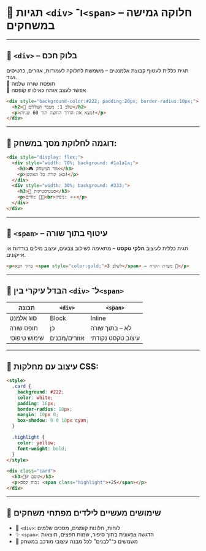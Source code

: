 # 🧱 תגיות `<div>` ו־`<span>` – חלוקה גמישה במשחקים

---

## 🔹 `<div>` – בלוק חכם

תגית כללית לעטוף קבוצת אלמנטים – משמשת לחלוקה לעמודות, אזורים, כרטיסים ועוד.  
🔸 תופסת שורה שלמה  
🔸 אפשר לעצב אותה כאילו זו קופסה

```html
<div style="background-color:#222; padding:20px; border-radius:10px;">
  <h2>🏹 שלב 1: מעבר הצללים</h2>
  <p>מצא את הדרך החוצה תוך 60 שניות!</p>
</div>
````

---

## 🔸 דוגמה לחלוקת מסך במשחק:

```html
<div style="display: flex;">
  <div style="width: 70%; background: #1a1a1a;">
    <h3>🎮 אזור המשחק</h3>
    <p>כאן קורה כל האקשן!</p>
  </div>
  <div style="width: 30%; background: #333;">
    <h3>📜 סטטיסטיקות</h3>
    <p>חיים: 💖💖<br>ניסיון: ⭐⭐</p>
  </div>
</div>
```

---

## 🔹 `<span>` – עיטוף בתוך שורה

תגית כללית לעיצוב **חלקי טקסט** – מתאימה לשילוב צבעים, עיצוב מילים בודדות או אייקונים.

```html
<p>ברוך הבא <span style="color:gold;">לשלב 3</span> – מערת הקרח 🧊</p>
```

---

## 🔸 הבדל עיקרי בין `<div>` ל־`<span>`

| תכונה        | `<div>`      | `<span>`          |
| ------------ | ------------ | ----------------- |
| סוג אלמנט    | Block        | Inline            |
| תופס שורה    | כן           | לא – בתוך שורה    |
| שימוש טיפוסי | אזורים/מבנים | עיצוב טקסט נקודתי |

---

## 🧩 עיצוב עם מחלקות CSS:

```html
<style>
  .card {
    background: #222;
    color: white;
    padding: 16px;
    border-radius: 10px;
    margin: 10px 0;
    box-shadow: 0 0 10px cyan;
  }

  .highlight {
    color: yellow;
    font-weight: bold;
  }
</style>

<div class="card">
  <h3>🧙‍♂️ קוסם</h3>
  <p>כוח קסם: <span class="highlight">+25</span></p>
</div>
```

---

## 🧠 שימושים מעשיים לילדים מפתחי משחקים

* 🧱 `<div>`: לוחות, חלונות קופצים, מסכים שלמים
* ✨ `<span>`: הדגשה צבעונית בתוך סיפור, שמות חפצים, תוצאות
* 🧩 משמשים כ־"לבנים" לכל מבנה עיצובי מורכב במשחק

